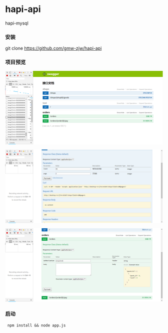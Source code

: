 # hapi-api
hapi-mysql

### 安装
git clone https://github.com/gmw-zjw/hapi-api

### 项目预览

![](/asstes/1.png)


![](/asstes/2.png)


![](/asstes/3.png)

### 启动
```
 npm install && node app.js
```